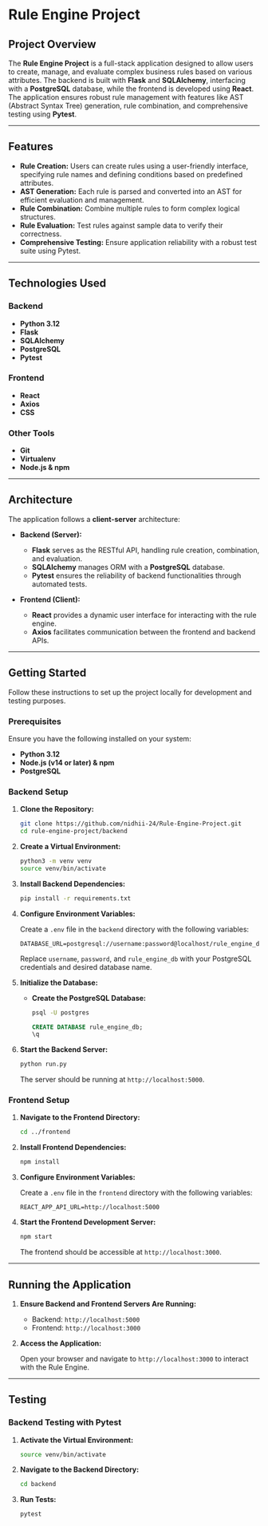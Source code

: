 # Rule Engine Project

## Project Overview

The **Rule Engine Project** is a full-stack application designed to allow users to create, manage, and evaluate complex business rules based on various attributes. The backend is built with **Flask** and **SQLAlchemy**, interfacing with a **PostgreSQL** database, while the frontend is developed using **React**. The application ensures robust rule management with features like AST (Abstract Syntax Tree) generation, rule combination, and comprehensive testing using **Pytest**.

---

## Features

- **Rule Creation:** Users can create rules using a user-friendly interface, specifying rule names and defining conditions based on predefined attributes.
- **AST Generation:** Each rule is parsed and converted into an AST for efficient evaluation and management.
- **Rule Combination:** Combine multiple rules to form complex logical structures.
- **Rule Evaluation:** Test rules against sample data to verify their correctness.
- **Comprehensive Testing:** Ensure application reliability with a robust test suite using Pytest.
---

## Technologies Used

### Backend

- **Python 3.12**
- **Flask**
- **SQLAlchemy**
- **PostgreSQL**
- **Pytest**

### Frontend

- **React**
- **Axios**
- **CSS**

### Other Tools

- **Git**
- **Virtualenv**
- **Node.js & npm**

---

## Architecture

The application follows a **client-server** architecture:

- **Backend (Server):**
  - **Flask** serves as the RESTful API, handling rule creation, combination, and evaluation.
  - **SQLAlchemy** manages ORM with a **PostgreSQL** database.
  - **Pytest** ensures the reliability of backend functionalities through automated tests.

- **Frontend (Client):**
  - **React** provides a dynamic user interface for interacting with the rule engine.
  - **Axios** facilitates communication between the frontend and backend APIs.

---

## Getting Started

Follow these instructions to set up the project locally for development and testing purposes.

### Prerequisites

Ensure you have the following installed on your system:

- **Python 3.12**
- **Node.js (v14 or later) & npm**
- **PostgreSQL**

### Backend Setup

1. **Clone the Repository:**

   ```bash
   git clone https://github.com/nidhii-24/Rule-Engine-Project.git
   cd rule-engine-project/backend
   ```

2. **Create a Virtual Environment:**

   ```bash
   python3 -m venv venv
   source venv/bin/activate
   ```

3. **Install Backend Dependencies:**

   ```bash
   pip install -r requirements.txt
   ```

4. **Configure Environment Variables:**

   Create a `.env` file in the `backend` directory with the following variables:

   ```env
   DATABASE_URL=postgresql://username:password@localhost/rule_engine_db
   ```

   Replace `username`, `password`, and `rule_engine_db` with your PostgreSQL credentials and desired database name.

5. **Initialize the Database:**

   - **Create the PostgreSQL Database:**

     ```bash
     psql -U postgres
     ```

     ```sql
     CREATE DATABASE rule_engine_db;
     \q
     ```

6. **Start the Backend Server:**

   ```bash
   python run.py
   ```

   The server should be running at `http://localhost:5000`.

### Frontend Setup

1. **Navigate to the Frontend Directory:**

   ```bash
   cd ../frontend
   ```

2. **Install Frontend Dependencies:**

   ```bash
   npm install
   ```

3. **Configure Environment Variables:**

   Create a `.env` file in the `frontend` directory with the following variables:

   ```env
   REACT_APP_API_URL=http://localhost:5000
   ```

4. **Start the Frontend Development Server:**

   ```bash
   npm start
   ```

   The frontend should be accessible at `http://localhost:3000`.

---

## Running the Application

1. **Ensure Backend and Frontend Servers Are Running:**

   - Backend: `http://localhost:5000`
   - Frontend: `http://localhost:3000`

2. **Access the Application:**

   Open your browser and navigate to `http://localhost:3000` to interact with the Rule Engine.

---

## Testing

### Backend Testing with Pytest

1. **Activate the Virtual Environment:**

   ```bash
   source venv/bin/activate
   ```

2. **Navigate to the Backend Directory:**

   ```bash
   cd backend
   ```

3. **Run Tests:**

   ```bash
   pytest
   ```

